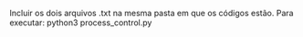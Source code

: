 Incluir os dois arquivos .txt na mesma pasta em que os códigos estão.
Para executar: python3 process_control.py  
